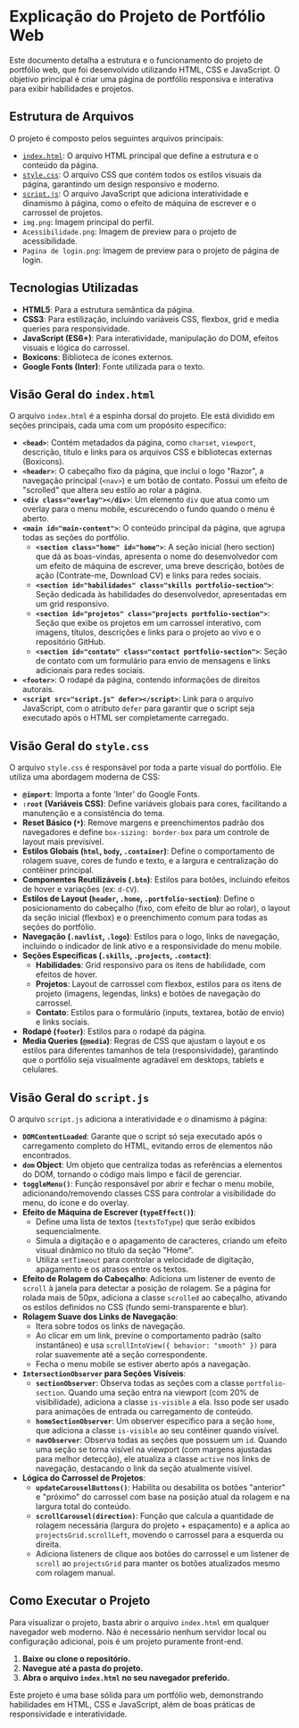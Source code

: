# Explicação do Projeto de Portfólio Web

Este documento detalha a estrutura e o funcionamento do projeto de portfólio web, que foi desenvolvido utilizando HTML, CSS e JavaScript. O objetivo principal é criar uma página de portfólio responsiva e interativa para exibir habilidades e projetos.

## Estrutura de Arquivos

O projeto é composto pelos seguintes arquivos principais:

- [`index.html`](index.html): O arquivo HTML principal que define a estrutura e o conteúdo da página.
- [`style.css`](style.css): O arquivo CSS que contém todos os estilos visuais da página, garantindo um design responsivo e moderno.
- [`script.js`](script.js): O arquivo JavaScript que adiciona interatividade e dinamismo à página, como o efeito de máquina de escrever e o carrossel de projetos.
- `img.png`: Imagem principal do perfil.
- `Acessibilidade.png`: Imagem de preview para o projeto de acessibilidade.
- `Pagina de login.png`: Imagem de preview para o projeto de página de login.

## Tecnologias Utilizadas

- **HTML5**: Para a estrutura semântica da página.
- **CSS3**: Para estilização, incluindo variáveis CSS, flexbox, grid e media queries para responsividade.
- **JavaScript (ES6+)**: Para interatividade, manipulação do DOM, efeitos visuais e lógica do carrossel.
- **Boxicons**: Biblioteca de ícones externos.
- **Google Fonts (Inter)**: Fonte utilizada para o texto.

## Visão Geral do `index.html`

O arquivo `index.html` é a espinha dorsal do projeto. Ele está dividido em seções principais, cada uma com um propósito específico:

- **`<head>`**: Contém metadados da página, como `charset`, `viewport`, descrição, título e links para os arquivos CSS e bibliotecas externas (Boxicons).
- **`<header>`**: O cabeçalho fixo da página, que inclui o logo "Razor", a navegação principal (`<nav>`) e um botão de contato. Possui um efeito de "scrolled" que altera seu estilo ao rolar a página.
- **`<div class="overlay"></div>`**: Um elemento `div` que atua como um overlay para o menu mobile, escurecendo o fundo quando o menu é aberto.
- **`<main id="main-content">`**: O conteúdo principal da página, que agrupa todas as seções do portfólio.
    - **`<section class="home" id="home">`**: A seção inicial (hero section) que dá as boas-vindas, apresenta o nome do desenvolvedor com um efeito de máquina de escrever, uma breve descrição, botões de ação (Contrate-me, Download CV) e links para redes sociais.
    - **`<section id="habilidades" class="skills portfolio-section">`**: Seção dedicada às habilidades do desenvolvedor, apresentadas em um grid responsivo.
    - **`<section id="projetos" class="projects portfolio-section">`**: Seção que exibe os projetos em um carrossel interativo, com imagens, títulos, descrições e links para o projeto ao vivo e o repositório GitHub.
    - **`<section id="contato" class="contact portfolio-section">`**: Seção de contato com um formulário para envio de mensagens e links adicionais para redes sociais.
- **`<footer>`**: O rodapé da página, contendo informações de direitos autorais.
- **`<script src="script.js" defer></script>`**: Link para o arquivo JavaScript, com o atributo `defer` para garantir que o script seja executado após o HTML ser completamente carregado.

## Visão Geral do `style.css`

O arquivo `style.css` é responsável por toda a parte visual do portfólio. Ele utiliza uma abordagem moderna de CSS:

- **`@import`**: Importa a fonte 'Inter' do Google Fonts.
- **`:root` (Variáveis CSS)**: Define variáveis globais para cores, facilitando a manutenção e a consistência do tema.
- **Reset Básico (`*`)**: Remove margens e preenchimentos padrão dos navegadores e define `box-sizing: border-box` para um controle de layout mais previsível.
- **Estilos Globais (`html`, `body`, `.container`)**: Define o comportamento de rolagem suave, cores de fundo e texto, e a largura e centralização do contêiner principal.
- **Componentes Reutilizáveis (`.btn`)**: Estilos para botões, incluindo efeitos de hover e variações (ex: `d-CV`).
- **Estilos de Layout (`header`, `.home`, `.portfolio-section`)**: Define o posicionamento do cabeçalho (fixo, com efeito de blur ao rolar), o layout da seção inicial (flexbox) e o preenchimento comum para todas as seções do portfólio.
- **Navegação (`.navlist`, `.logo`)**: Estilos para o logo, links de navegação, incluindo o indicador de link ativo e a responsividade do menu mobile.
- **Seções Específicas (`.skills`, `.projects`, `.contact`)**:
    - **Habilidades**: Grid responsivo para os itens de habilidade, com efeitos de hover.
    - **Projetos**: Layout de carrossel com flexbox, estilos para os itens de projeto (imagens, legendas, links) e botões de navegação do carrossel.
    - **Contato**: Estilos para o formulário (inputs, textarea, botão de envio) e links sociais.
- **Rodapé (`footer`)**: Estilos para o rodapé da página.
- **Media Queries (`@media`)**: Regras de CSS que ajustam o layout e os estilos para diferentes tamanhos de tela (responsividade), garantindo que o portfólio seja visualmente agradável em desktops, tablets e celulares.

## Visão Geral do `script.js`

O arquivo `script.js` adiciona a interatividade e o dinamismo à página:

- **`DOMContentLoaded`**: Garante que o script só seja executado após o carregamento completo do HTML, evitando erros de elementos não encontrados.
- **`dom` Object**: Um objeto que centraliza todas as referências a elementos do DOM, tornando o código mais limpo e fácil de gerenciar.
- **`toggleMenu()`**: Função responsável por abrir e fechar o menu mobile, adicionando/removendo classes CSS para controlar a visibilidade do menu, do ícone e do overlay.
- **Efeito de Máquina de Escrever (`typeEffect()`)**:
    - Define uma lista de textos (`textsToType`) que serão exibidos sequencialmente.
    - Simula a digitação e o apagamento de caracteres, criando um efeito visual dinâmico no título da seção "Home".
    - Utiliza `setTimeout` para controlar a velocidade de digitação, apagamento e os atrasos entre os textos.
- **Efeito de Rolagem do Cabeçalho**: Adiciona um listener de evento de `scroll` à janela para detectar a posição de rolagem. Se a página for rolada mais de 50px, adiciona a classe `scrolled` ao cabeçalho, ativando os estilos definidos no CSS (fundo semi-transparente e blur).
- **Rolagem Suave dos Links de Navegação**:
    - Itera sobre todos os links de navegação.
    - Ao clicar em um link, previne o comportamento padrão (salto instantâneo) e usa `scrollIntoView({ behavior: "smooth" })` para rolar suavemente até a seção correspondente.
    - Fecha o menu mobile se estiver aberto após a navegação.
- **`IntersectionObserver` para Seções Visíveis**:
    - **`sectionObserver`**: Observa todas as seções com a classe `portfolio-section`. Quando uma seção entra na viewport (com 20% de visibilidade), adiciona a classe `is-visible` a ela. Isso pode ser usado para animações de entrada ou carregamento de conteúdo.
    - **`homeSectionObserver`**: Um observer específico para a seção `home`, que adiciona a classe `is-visible` ao seu contêiner quando visível.
    - **`navObserver`**: Observa todas as seções que possuem um `id`. Quando uma seção se torna visível na viewport (com margens ajustadas para melhor detecção), ele atualiza a classe `active` nos links de navegação, destacando o link da seção atualmente visível.
- **Lógica do Carrossel de Projetos**:
    - **`updateCarouselButtons()`**: Habilita ou desabilita os botões "anterior" e "próximo" do carrossel com base na posição atual da rolagem e na largura total do conteúdo.
    - **`scrollCarousel(direction)`**: Função que calcula a quantidade de rolagem necessária (largura do projeto + espaçamento) e a aplica ao `projectsGrid.scrollLeft`, movendo o carrossel para a esquerda ou direita.
    - Adiciona listeners de clique aos botões do carrossel e um listener de `scroll` ao `projectsGrid` para manter os botões atualizados mesmo com rolagem manual.

## Como Executar o Projeto

Para visualizar o projeto, basta abrir o arquivo `index.html` em qualquer navegador web moderno. Não é necessário nenhum servidor local ou configuração adicional, pois é um projeto puramente front-end.

1. **Baixe ou clone o repositório.**
2. **Navegue até a pasta do projeto.**
3. **Abra o arquivo `index.html` no seu navegador preferido.**

Este projeto é uma base sólida para um portfólio web, demonstrando habilidades em HTML, CSS e JavaScript, além de boas práticas de responsividade e interatividade.